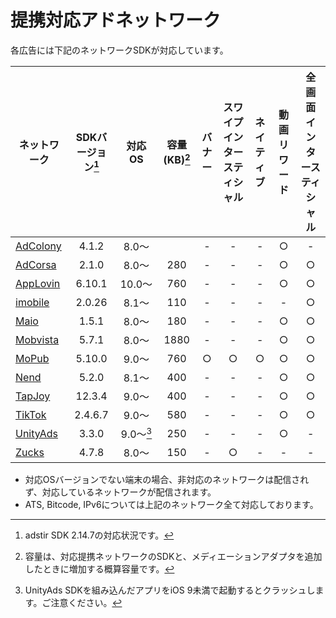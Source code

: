 # 提携対応アドネットワーク

各広告には下記のネットワークSDKが対応しています。

ネットワーク|SDKバージョン[^1]|対応OS|容量(KB)[^2]| バナー | スワイプインタースティシャル | ネイティブ | 動画リワード | 全画面インタースティシャル
---|:-:|:-:|:-:|:-:|:-:|:-:|:-:|:-:
[AdColony](adcolony.md)|4.1.2   |8.0〜| | - | - | - | ○ | -
[AdCorsa](adcorsa.md)  |2.1.0   |8.0〜|280 | - | - | - | ○ | ○
[AppLovin](applovin.md)|6.10.1  |10.0〜|760| - | - | - | ○ | ○
[imobile](imobile.md)  |2.0.26  |8.1〜| 110| - | - | - | - | ○
[Maio](maio.md)        |1.5.1   |8.0〜|180 | - | - | - | ○ | ○
[Mobvista](mobvista.md)|5.7.1   |8.0〜|1880 | - | - | - | ○ | ○
[MoPub](mopub.md)      |5.10.0  |9.0〜|760| ○ | ○ | ○ | ○ | ○
[Nend](nend.md)        |5.2.0   |8.1〜|400 | - | - | - | ○ | ○
[TapJoy](tapjoy.md)    |12.3.4  |9.0〜|400 | - | - | - | ○ | ○
[TikTok](tiktok.md)    |2.4.6.7 |9.0〜|580| - | - | - | ○ | ○
[UnityAds](unityads.md)|3.3.0   |9.0〜[^3]|250 | - | - | - | ○ | -
[Zucks](zucks.md)      |4.7.8   |8.0〜|  150| - | ○ | - | - | -



* 対応OSバージョンでない端末の場合、非対応のネットワークは配信されず、対応しているネットワークが配信されます。
* ATS, Bitcode, IPv6については上記のネットワーク全て対応しております。

[^1]: adstir SDK 2.14.7の対応状況です。
[^2]: 容量は、対応提携ネットワークのSDKと、メディエーションアダプタを追加したときに増加する概算容量です。
[^3]: UnityAds SDKを組み込んだアプリをiOS 9未満で起動するとクラッシュします。ご注意ください。
